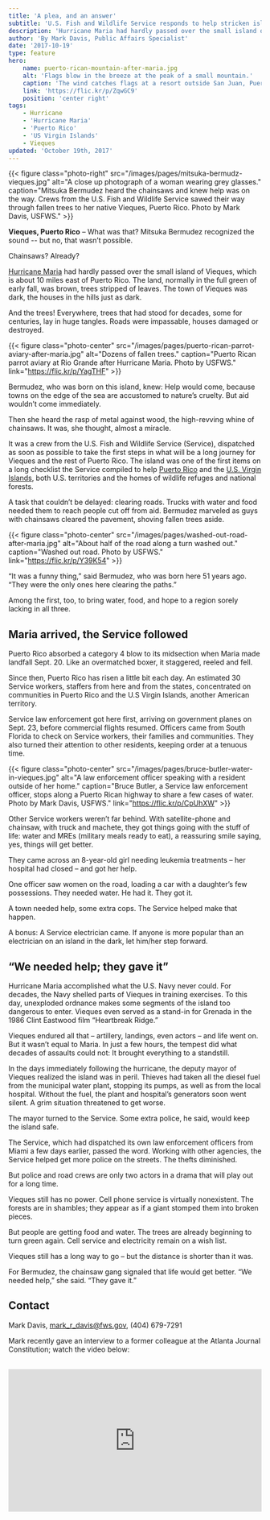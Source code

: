 ```yaml
---
title: 'A plea, and an answer'
subtitle: 'U.S. Fish and Wildlife Service responds to help stricken island'
description: 'Hurricane Maria had hardly passed over the small island of Vieques, which is about 10 miles east of Puerto Rico. The land, normally in the full green of early fall, was brown, trees stripped of leaves. The town of Vieques was dark, the houses in the hills just as dark.'
author: 'By Mark Davis, Public Affairs Specialist'
date: '2017-10-19'
type: feature
hero:
    name: puerto-rican-mountain-after-maria.jpg
    alt: 'Flags blow in the breeze at the peak of a small mountain.'
    caption: 'The wind catches flags at a resort outside San Juan, Puerto Rico. Photo by Mark Davis, USFWS.'
    link: 'https://flic.kr/p/ZqwGC9'
    position: 'center right'
tags:
    - Hurricane
    - 'Hurricane Maria'
    - 'Puerto Rico'
    - 'US Virgin Islands'
    - Vieques
updated: 'October 19th, 2017'
---
```


{{< figure class="photo-right" src="/images/pages/mitsuka-bermudz-vieques.jpg" alt="A close up photograph of a woman wearing grey glasses." caption="Mitsuka Bermudez heard the chainsaws and knew help was on the way. Crews from the U.S. Fish and Wildlife Service sawed their way through fallen trees to her native Vieques, Puerto Rico. Photo by Mark Davis, USFWS." >}}

**Vieques, Puerto Rico** – What was that? Mitsuka Bermudez recognized the sound -- but no, that wasn’t possible.

Chainsaws? Already?

[Hurricane Maria](https://www.fws.gov/hurricane/maria) had hardly passed over the small island of Vieques, which is about 10 miles east of Puerto Rico. The land, normally in the full green of early fall, was brown, trees stripped of leaves. The town of Vieques was dark, the houses in the hills just as dark.

And the trees! Everywhere, trees that had stood for decades, some for centuries, lay in huge tangles. Roads were impassable, houses damaged or destroyed. 

{{< figure class="photo-center" src="/images/pages/puerto-rican-parrot-aviary-after-maria.jpg" alt="Dozens of fallen trees." caption="Puerto Rican parrot aviary at Rio Grande after Hurricane Maria. Photo by USFWS." link="https://flic.kr/p/YagTHF" >}}

Bermudez, who was born on this island, knew: Help would come, because towns on the edge of the sea are accustomed to nature’s cruelty. But aid wouldn’t come immediately.

Then she heard the rasp of metal against wood, the high-revving whine of chainsaws. It was, she thought, almost a miracle.

It was a crew from the U.S. Fish and Wildlife Service (Service), dispatched as soon as possible to take the first steps in what will be a long journey for Vieques and the rest of Puerto Rico. The island was one of the first items on a long checklist the Service compiled to help [Puerto Rico](/puerto-rico) and the [U.S. Virgin Islands](/us-virgin-islands), both U.S. territories and the homes of wildlife refuges and national forests.

A task that couldn’t be delayed: clearing roads. Trucks with water and food needed them to reach people cut off from aid. Bermudez marveled as guys with chainsaws cleared the pavement, shoving fallen trees aside. 

{{< figure class="photo-center" src="/images/pages/washed-out-road-after-maria.jpg" alt="About half of the road along a turn washed out." caption="Washed out road. Photo by USFWS." link="https://flic.kr/p/Y39K54" >}}

“It was a funny thing,” said Bermudez, who was born here 51 years ago. “They were the only ones here clearing the paths.”

Among the first, too, to bring water, food, and hope to a region sorely lacking in all three.

## Maria arrived, the Service followed

Puerto Rico absorbed a category 4 blow to its midsection when Maria made landfall Sept. 20. Like an overmatched boxer, it staggered, reeled and fell.

Since then, Puerto Rico has risen a little bit each day. An estimated 30 Service workers, staffers from here and from the states, concentrated on communities in Puerto Rico and the U.S Virgin Islands, another American territory.

Service law enforcement got here first, arriving on government planes on Sept. 23, before commercial flights resumed. Officers came from South Florida to check on Service workers, their families and communities. They also turned their attention to other residents, keeping order at a tenuous time.

{{< figure class="photo-center" src="/images/pages/bruce-butler-water-in-vieques.jpg" alt="A law enforcement officer speaking with a resident outside of her home." caption="Bruce Butler, a Service law enforcement officer, stops along a Puerto Rican highway to share a few cases of water. Photo by Mark Davis, USFWS." link="https://flic.kr/p/CpUhXW" >}}

Other Service workers weren’t far behind. With satellite-phone and chainsaw, with truck and machete, they got things going with the stuff of life: water and MREs (military meals ready to eat), a reassuring smile saying, yes, things will get better.

They came across an 8-year-old girl needing leukemia treatments – her hospital had closed – and got her help. 

One officer saw women on the road, loading a car with a daughter’s few possessions. They needed water. He had it. They got it.

A town needed help, some extra cops. The Service helped make that happen.

A bonus: A Service electrician came. If anyone is more popular than an electrician on an island in the dark, let him/her step forward.

## “We needed help; they gave it”

Hurricane Maria accomplished what the U.S. Navy never could. For decades, the Navy shelled parts of Vieques in training exercises. To this day, unexploded ordnance makes some segments of the island too dangerous to enter. Vieques even served as a stand-in for Grenada in the 1986 Clint Eastwood film “Heartbreak Ridge.”

Vieques endured all that – artillery, landings, even actors – and life went on. But it wasn’t equal to Maria. In just a few hours, the tempest did what decades of assaults could not: It brought everything to a standstill.

In the days immediately following the hurricane, the deputy mayor of Vieques realized the island was in peril. Thieves had taken all the diesel fuel from the municipal water plant, stopping its pumps, as well as from the local hospital. Without the fuel, the plant and hospital’s generators soon went silent. A grim situation threatened to get worse.

The mayor turned to the Service. Some extra police, he said, would keep the island safe.

The Service, which had dispatched its own law enforcement officers from Miami a few days earlier, passed the word. Working with other agencies, the Service helped get more police on the streets. The thefts diminished.

But police and road crews are only two actors in a drama that will play out for a long time. 

Vieques still has no power. Cell phone service is virtually nonexistent. The forests are in shambles; they appear as if a giant stomped them into broken pieces.

But people are getting food and water. The trees are already beginning to turn green again. Cell service and electricity remain on a wish list.

Vieques still has a long way to go – but the distance is shorter than it was.

For Bermudez, the chainsaw gang signaled that life would get better. “We needed help,” she said. “They gave it.”

## Contact

Mark Davis, [mark_r_davis@fws.gov](mailto:mark_r_davis@fws.gov), (404) 679-7291  

Mark recently gave an interview to a former colleague at the Atlanta Journal Constitution; watch the video below:  

<br>
<div style="position: relative; padding-bottom: 56.25%; overflow: hidden;">
  <iframe src="https://www.facebook.com/plugins/video.php?href=https%3A%2F%2Fwww.facebook.com%2Fatlbuzz%2Fvideos%2F10156742108809832%2F&show_text=0" style="position: absolute; width: 100%; height: 100%;" scrolling="no" frameborder="0" allowTransparency="true" allowFullScreen="true" title="Mark Davis was interviewed by a former colleague at the Atlanta Journal Constitution"></iframe>
</div>
